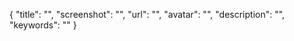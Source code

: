 {
    "title": "",
    "screenshot": "",
    "url": "",
    "avatar": "",
    "description": "",
    "keywords": ""
}